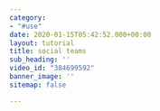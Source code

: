 ```yaml
---
category:
- "#use"
date: 2020-01-15T05:42:52.000+00:00
layout: tutorial
title: social teams
sub_heading: ''
video_id: "384699592"
banner_image: ''
sitemap: false

---
```

